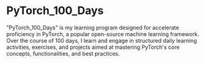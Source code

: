 # PyTorch_100_Days
"PyTorch_100_Days" is my learning program designed for accelerate proficiency in PyTorch, a popular open-source machine learning framework. Over the course of 100 days, I learn and engage in structured daily learning activities, exercises, and projects aimed at mastering PyTorch's core concepts, functionalities, and best practices.
